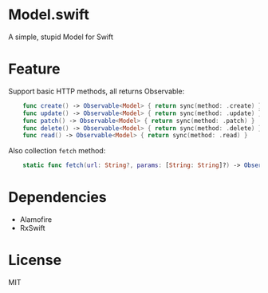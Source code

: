 # Model.swift
A simple, stupid Model for Swift

# Feature

Support basic HTTP methods, all returns Observable:

```swift
    func create() -> Observable<Model> { return sync(method: .create) }
    func update() -> Observable<Model> { return sync(method: .update) }
    func patch() -> Observable<Model> { return sync(method: .patch) }
    func delete() -> Observable<Model> { return sync(method: .delete) }
    func read() -> Observable<Model> { return sync(method: .read) }
```

Also collection `fetch` method:

```swift
    static func fetch(url: String?, params: [String: String]?) -> Observable<[Model]> {
```

# Dependencies
- Alamofire
- RxSwift

# License
MIT
